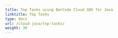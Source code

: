 ```yaml
---
title: Top Tasks using BarCode Cloud SDK for Java
linktitle: Top Tasks
type: docs
url: /cloud-java/top-tasks/
weight: 30
---
```



